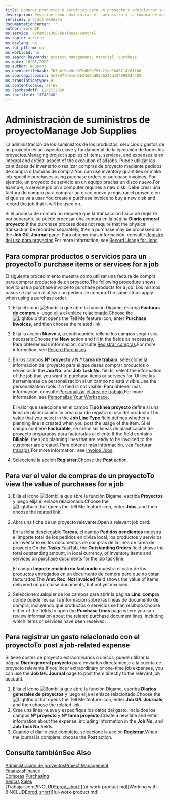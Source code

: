 ```yaml
---
title: Comprar productos o servicios para un proyecto y administrar suministros | Documentos de Microsoft
description: Describe cómo administrar el suministro y la compra de materiales y de servicios para los proyectos.
services: project-madeira
documentationcenter: ''
author: SorenGP
ms.service: dynamics365-business-central
ms.topic: article
ms.devlang: na
ms.tgt_pltfrm: na
ms.workload: na
ms.search.keywords: project management, material, purchase
ms.date: 10/01/2020
ms.author: edupont
ms.openlocfilehash: 7b3abf9ae0cb07e6b3e79fc21ee10467f4f611b6
ms.sourcegitcommit: 2e7307fbe1eb3b34d0ad9356226a19409054a402
ms.translationtype: HT
ms.contentlocale: es-ES
ms.lasthandoff: 12/17/2020
ms.locfileid: "4748948"
---
```

# <a name="manage-job-supplies"></a><span data-ttu-id="a0bf0-103">Administración de suministros de proyecto</span><span class="sxs-lookup"><span data-stu-id="a0bf0-103">Manage Job Supplies</span></span>
<span data-ttu-id="a0bf0-104">La administración de los suministros de los productos, servicios y gastos de un proyecto es un aspecto clave y fundamental de la ejecución de todos los proyectos.</span><span class="sxs-lookup"><span data-stu-id="a0bf0-104">Managing project supplies of items, services, and expenses is an integral and critical aspect of the execution of all jobs.</span></span> <span data-ttu-id="a0bf0-105">Puede utilizar las cantidades de inventario o realizar compras de proyecto mediante pedidos de compra o facturas de compra.</span><span class="sxs-lookup"><span data-stu-id="a0bf0-105">You can use inventory quantities or make job-specific purchases using purchase orders or purchase invoices.</span></span> <span data-ttu-id="a0bf0-106">Por ejemplo, un proyecto de servicio en un equipo precisa un disco nuevo.</span><span class="sxs-lookup"><span data-stu-id="a0bf0-106">For example, a service job on a computer requires a new disk.</span></span> <span data-ttu-id="a0bf0-107">Debe crear una factura de compra para comprar un disco nuevo y registrar el proyecto en el que se va a usar.</span><span class="sxs-lookup"><span data-stu-id="a0bf0-107">You create a purchase invoice to buy a new disk and record the job that it will be used on.</span></span>

<span data-ttu-id="a0bf0-108">Si el proceso de compra no requiere que la transacción física de registre por separado, se puede procesar una compra en la página **Diario general proyecto**.</span><span class="sxs-lookup"><span data-stu-id="a0bf0-108">If the purchase process does not require that the physical transaction be recorded separately, then a purchase may be processed on the **Job G/L Journal** page.</span></span> <span data-ttu-id="a0bf0-109">Para obtener más información, consulte [Registro del uso para proyectos](projects-how-record-job-usage.md).</span><span class="sxs-lookup"><span data-stu-id="a0bf0-109">For more information, see [Record Usage for Jobs](projects-how-record-job-usage.md).</span></span>

## <a name="to-purchase-items-or-services-for-a-job"></a><span data-ttu-id="a0bf0-110">Para comprar productos o servicios para un proyecto</span><span class="sxs-lookup"><span data-stu-id="a0bf0-110">To purchase items or services for a job</span></span>
<span data-ttu-id="a0bf0-111">El siguiente procedimiento muestra cómo utilizar una factura de compra para comprar productos de un proyecto.</span><span class="sxs-lookup"><span data-stu-id="a0bf0-111">The following procedure shows how to use a purchase invoice to purchase products for a job.</span></span> <span data-ttu-id="a0bf0-112">Los mismos pasos se aplican al utilizar un pedido de compra.</span><span class="sxs-lookup"><span data-stu-id="a0bf0-112">The same steps apply when using a purchase order.</span></span>  

1. <span data-ttu-id="a0bf0-113">Elija el icono ![Bombilla que abre la función Dígame](media/ui-search/search_small.png "Dígame qué desea hacer"), escriba **Facturas de compra** y luego elija el enlace relacionado.</span><span class="sxs-lookup"><span data-stu-id="a0bf0-113">Choose the ![Lightbulb that opens the Tell Me feature](media/ui-search/search_small.png "Tell me what you want to do") icon, enter **Purchase Invoices**, and then choose the related link.</span></span>  
2. <span data-ttu-id="a0bf0-114">Elija la acción **Nuevo** y, a continuación, rellene los campos según sea necesario.</span><span class="sxs-lookup"><span data-stu-id="a0bf0-114">Choose the **New** action and fill in the fields as necessary.</span></span> <span data-ttu-id="a0bf0-115">Para obtener más información, consulte [Registrar compras](purchasing-how-record-purchases.md).</span><span class="sxs-lookup"><span data-stu-id="a0bf0-115">For more information, see [Record Purchases](purchasing-how-record-purchases.md).</span></span>
3. <span data-ttu-id="a0bf0-116">En los campos **Nº proyecto** y **N.º tarea de trabajo**, seleccione la información del proyecto para el que desea comprar productos o servicios.</span><span class="sxs-lookup"><span data-stu-id="a0bf0-116">In the **Job No.** and **Job Task No.** fields, select the information of the job that you want to purchase items or services for.</span></span> <span data-ttu-id="a0bf0-117">Utilice las herramientas de personalización si un campo no está visible.</span><span class="sxs-lookup"><span data-stu-id="a0bf0-117">Use the personalization tools if a field is not visible.</span></span> <span data-ttu-id="a0bf0-118">Para obtener más información, consulte [Personalizar el área de trabajo](ui-personalization-user.md).</span><span class="sxs-lookup"><span data-stu-id="a0bf0-118">For more information, see [Personalize Your Workspace](ui-personalization-user.md).</span></span>

    <span data-ttu-id="a0bf0-119">El valor que seleccione en el campo **Tipo línea proyecto** define si una línea de planificación se crea cuando registra el uso del producto.</span><span class="sxs-lookup"><span data-stu-id="a0bf0-119">The value that you select in the **Job Line Type** field defines whether a planning line is created when you post the usage of the item.</span></span> <span data-ttu-id="a0bf0-120">Si el campo contiene **Facturable**, se crean las líneas de planificación de proyecto preparadas para facturarlas al cliente.</span><span class="sxs-lookup"><span data-stu-id="a0bf0-120">If the field contains **Billable**, then job planning lines that are ready to be invoiced to the customer are created.</span></span> <span data-ttu-id="a0bf0-121">Para obtener más información, vea [Facturar trabajos](projects-how-invoice-jobs.md).</span><span class="sxs-lookup"><span data-stu-id="a0bf0-121">For more information, see [Invoice Jobs](projects-how-invoice-jobs.md).</span></span>
4. <span data-ttu-id="a0bf0-122">Seleccione la acción **Registrar**.</span><span class="sxs-lookup"><span data-stu-id="a0bf0-122">Choose the **Post** action.</span></span>

## <a name="to-view-the-value-of-purchases-for-a-job"></a><span data-ttu-id="a0bf0-123">Para ver el valor de compras de un proyecto</span><span class="sxs-lookup"><span data-stu-id="a0bf0-123">To view the value of purchases for a job</span></span>
1. <span data-ttu-id="a0bf0-124">Elija el icono ![Bombilla que abre la función Dígame](media/ui-search/search_small.png "Dígame qué desea hacer"), escriba **Proyectos** y luego elija el enlace relacionado.</span><span class="sxs-lookup"><span data-stu-id="a0bf0-124">Choose the ![Lightbulb that opens the Tell Me feature](media/ui-search/search_small.png "Tell me what you want to do") icon, enter **Jobs**, and then choose the related link.</span></span>
2. <span data-ttu-id="a0bf0-125">Abra una ficha de un proyecto relevante.</span><span class="sxs-lookup"><span data-stu-id="a0bf0-125">Open a relevant job card.</span></span>

    <span data-ttu-id="a0bf0-126">En la ficha desplegable **Tareas**, el campo **Pedidos pendientes** muestra el importe total de los pedidos en divisa local, los productos y servicios de inventario en los documentos de compras de la línea de tarea de proyecto.</span><span class="sxs-lookup"><span data-stu-id="a0bf0-126">On the **Tasks** FastTab, the **Outstanding Orders** field shows the total outstanding amount, in local currency, of inventory items and services on purchase documents for the job task line.</span></span>  

    <span data-ttu-id="a0bf0-127">El campo **Importe recibido no facturado** muestra el valor de los productos entregados en un documento de compra pero que no están facturados.</span><span class="sxs-lookup"><span data-stu-id="a0bf0-127">The **Amt. Rec. Not Invoiced** field shows the value of items delivered on purchase documents, but not yet invoiced.</span></span>  
3. <span data-ttu-id="a0bf0-128">Seleccione cualquier de los campos para abrir la página **Líns. compra** donde puede revisar la información sobre las líneas de documento de compra, incluyendo qué productos o servicios se han recibido.</span><span class="sxs-lookup"><span data-stu-id="a0bf0-128">Choose either of the fields to open the **Purchase Lines** page where you can review information about the related purchase document lines, including which items or services have been received.</span></span>

## <a name="to-post-a-job-related-expense"></a><span data-ttu-id="a0bf0-129">Para registrar un gasto relacionado con el proyecto</span><span class="sxs-lookup"><span data-stu-id="a0bf0-129">To post a job-related expense</span></span>
<span data-ttu-id="a0bf0-130">Si tiene costes de proyecto extraordinarios o únicos, puede utilizar la página **Diario general proyecto** para enviarlos directamente a la cuenta de proyecto relevante.</span><span class="sxs-lookup"><span data-stu-id="a0bf0-130">If you incur extraordinary or one-time job expenses, you can use the **Job G/L Journal** page to post them directly to the relevant job account.</span></span>

1. <span data-ttu-id="a0bf0-131">Elija el icono ![Bombilla que abre la función Dígame](media/ui-search/search_small.png "Dígame qué desea hacer"), escriba **Diarios generales de proyectos** y luego elija el enlace relacionado.</span><span class="sxs-lookup"><span data-stu-id="a0bf0-131">Choose the ![Lightbulb that opens the Tell Me feature](media/ui-search/search_small.png "Tell me what you want to do") icon, enter **Job G/L Journals**, and then choose the related link.</span></span>  
2. <span data-ttu-id="a0bf0-132">Cree una línea nueva y especifique los datos del gasto, incluidos los campos **Nº proyecto** y **Nº tarea proyecto**.</span><span class="sxs-lookup"><span data-stu-id="a0bf0-132">Create a new line and enter information about the expense, including information in the **Job No.** and **Job Task No** fields.</span></span>  
3. <span data-ttu-id="a0bf0-133">Cuando el diario esté completo, seleccione la acción **Registrar**.</span><span class="sxs-lookup"><span data-stu-id="a0bf0-133">When the journal is complete, choose the **Post** action.</span></span>

## <a name="see-also"></a><span data-ttu-id="a0bf0-134">Consulte también</span><span class="sxs-lookup"><span data-stu-id="a0bf0-134">See Also</span></span>
[<span data-ttu-id="a0bf0-135">Administración de proyectos</span><span class="sxs-lookup"><span data-stu-id="a0bf0-135">Project Management</span></span>](projects-manage-projects.md)  
[<span data-ttu-id="a0bf0-136">Finanzas</span><span class="sxs-lookup"><span data-stu-id="a0bf0-136">Finance</span></span>](finance.md)  
<span data-ttu-id="a0bf0-137">[Compras](purchasing-manage-purchasing.md)       </span><span class="sxs-lookup"><span data-stu-id="a0bf0-137">[Purchasing](purchasing-manage-purchasing.md)       </span></span>  
<span data-ttu-id="a0bf0-138">[Ventas](sales-manage-sales.md)    </span><span class="sxs-lookup"><span data-stu-id="a0bf0-138">[Sales](sales-manage-sales.md)    </span></span>  
<span data-ttu-id="a0bf0-139">[Trabajar con [!INCLUDE[prod_short](includes/prod_short.md)]](ui-work-product.md)</span><span class="sxs-lookup"><span data-stu-id="a0bf0-139">[Working with [!INCLUDE[prod_short](includes/prod_short.md)]](ui-work-product.md)</span></span>  

